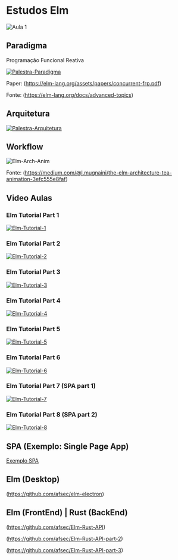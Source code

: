 # Estudos Elm

![Aula 1](https://github.com/afsec/Estudos-Elm/raw/master/Aula_1.png)

## Paradigma

Programação Funcional Reativa

[![Palestra-Paradigma](https://img.youtube.com/vi/Agu6jipKfYw/0.jpg)](https://www.youtube.com/watch?v=Agu6jipKfYw)

Paper: (https://elm-lang.org/assets/papers/concurrent-frp.pdf)


Fonte: (https://elm-lang.org/docs/advanced-topics)


## Arquitetura


[![Palestra-Arquitetura](https://img.youtube.com/vi/EDp6UmaA9CM/0.jpg)](https://www.youtube.com/watch?v=EDp6UmaA9CMth)

## Workflow

![Elm-Arch-Anim](https://github.com/afsec/Estudos-Elm/raw/master/elm-archtecture-animation.gif)

Fonte: (https://medium.com/@l.mugnaini/the-elm-architecture-tea-animation-3efc555e8faf)



## Video Aulas

### Elm Tutorial Part 1
[![Elm-Tutorial-1](https://img.youtube.com/vi/Rf2CkojtxFw/0.jpg)](https://www.youtube.com/watch?v=Rf2CkojtxFw)

### Elm Tutorial Part 2
[![Elm-Tutorial-2](https://img.youtube.com/vi/vb7ZdjSblok/0.jpg)](https://www.youtube.com/watch?v=vb7ZdjSblok)

### Elm Tutorial Part 3
[![Elm-Tutorial-3](https://img.youtube.com/vi/ALlYcJdZsgc/0.jpg)](https://www.youtube.com/watch?v=ALlYcJdZsgc)

### Elm Tutorial Part 4
[![Elm-Tutorial-4](https://img.youtube.com/vi/9YgGnZnbTSw/0.jpg)](https://www.youtube.com/watch?v=9YgGnZnbTSw)

### Elm Tutorial Part 5
[![Elm-Tutorial-5](https://img.youtube.com/vi/okt6-T0IiNI/0.jpg)](https://www.youtube.com/watch?v=okt6-T0IiNI)

### Elm Tutorial Part 6
[![Elm-Tutorial-6](https://img.youtube.com/vi/VYTK5g9eUxs/0.jpg)](https://www.youtube.com/watch?v=VYTK5g9eUxs)

### Elm Tutorial Part 7 (SPA part 1)
[![Elm-Tutorial-7](https://img.youtube.com/vi/F9BunUsqDcs/0.jpg)](https://www.youtube.com/watch?v=F9BunUsqDcs)

### Elm Tutorial Part 8 (SPA part 2)
[![Elm-Tutorial-8](https://img.youtube.com/vi/U3pa-rQLSxA/0.jpg)](https://www.youtube.com/watch?v=U3pa-rQLSxA)


## SPA (Exemplo: Single Page App)

[Exemplo SPA](https://github.com/afsec/Estudos-Elm/tree/master/SPA)

## Elm (Desktop)

(https://github.com/afsec/elm-electron)


## Elm (FrontEnd) | Rust (BackEnd)

(https://github.com/afsec/Elm-Rust-API)

(https://github.com/afsec/Elm-Rust-API-part-2)

(https://github.com/afsec/Elm-Rust-API-part-3)

